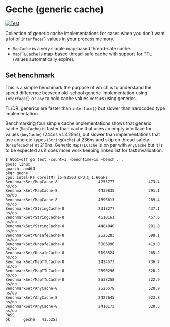 # Geche (generic cache)

[![Test](https://github.com/C-Pro/geche/actions/workflows/build.yml/badge.svg)](https://github.com/C-Pro/geche/actions/workflows/build.yml)

Collection of generic cache implementations for cases when you don't want a lot of `interface{}` values in your process memory.

* `MapCache` is a very simple map-based thread-safe cache.
* `MapTTLCache` is map-based thread-safe cache with support for TTL (values automatically expire).

## Set benchmark

This is a simple benchmark the purpose of which is to understand the speed difference between old-school generic implementation using `interface{}` or `any` to hold cache values versus using generics.

TL/DR: generics are faster than `interface{}` but slower than hardcoded type implementation.

Benchmarking four simple cache implementations shows that generic cache (`MapCache`) is faster than cache that uses an empty interface for values (`AnyCache`) (244ns vs 429ns), but slower than implementations that use concrete types (`StringCache`) at 236ns and skip on thread safety (`UnsafeCache`) at 210ns.
Generic `MapTTLCache` is on par with `AnyCache` but it is to be expected as it does more work keeping linked list for fast invalidation.

```shell
$ GOGC=off go test -count=3 -benchtime=1s -bench . .
goos: linux
goarch: amd64
pkg: geche
cpu: Intel(R) Core(TM) i5-8250U CPU @ 1.60GHz
BenchmarkSet/MapCache-8                  4255777               473.4 ns/op
BenchmarkSet/MapCache-8                  4439835               291.1 ns/op
BenchmarkSet/MapCache-8                  4596613               289.4 ns/op
BenchmarkSet/StringCache-8               2318277               437.1 ns/op
BenchmarkSet/StringCache-8               4610161               457.6 ns/op
BenchmarkSet/StringCache-8               4484840               281.8 ns/op
BenchmarkSet/UnsafeCache-8               2525283               398.1 ns/op
BenchmarkSet/UnsafeCache-8               5006996               419.0 ns/op
BenchmarkSet/UnsafeCache-8               5198524               265.2 ns/op
BenchmarkSet/MapTTLCache-8               2424573               736.7 ns/op
BenchmarkSet/MapTTLCache-8               2590296               520.2 ns/op
BenchmarkSet/MapTTLCache-8               2538258               522.9 ns/op
BenchmarkSet/AnyCache-8                  2526578               520.9 ns/op
BenchmarkSet/AnyCache-8                  2427645               523.8 ns/op
BenchmarkSet/AnyCache-8                  2410173               520.5 ns/op
PASS
ok      geche   41.525s
```
